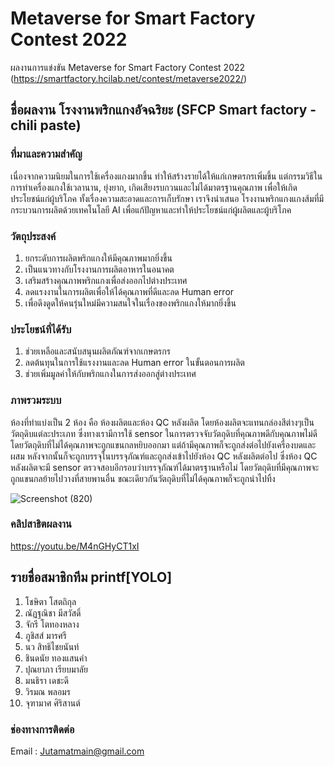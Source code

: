# Metaverse for Smart Factory Contest 2022 
ผลงานการแข่งขัน Metaverse for Smart Factory Contest 2022 (https://smartfactory.hcilab.net/contest/metaverse2022/)

## ชื่อผลงาน โรงงานพริกแกงอัจฉริยะ (SFCP Smart factory - chili paste)
### ที่มาและความสําคัญ
เนื่องจากความนิยมในการใช้เครื่องแกงมากขึ้น ทําให้สร้างรายได้ให้แก่เกษตรกรเพิ่มขึ้น แต่กรรมวิธีในการทําเครื่องแกงใช้เวลานาน, ยุ่งยาก, เกิดเสียงรบกวนและไม่ได้มาตรฐานคุณภาพ เพื่อให้เกิดประโยชน์แก่ผู้บริโภค ทั้งเรื่องความสะอาดและการเก็บรักษา เราจึงนําเสนอ โรงงานพริกแกงแกงส้มที่มีกระบวนการผลิตด้วยเทคโนโลยี AI เพื่อแก้ปัญหาและทําให้ประโยชน์แก่ผู้ผลิตและผู้บริโภค
### วัตถุประสงค์
1. ยกระดับการผลิตพริกแกงให้มีคุณภาพมากยิ่งขึ้น
2. เป็นแนวทางกับโรงงานการผลิตอาหารในอนาคต
3. เสริมสร้างคุณภาพพริกแกงเพื่อส่งออกไปต่างประเทศ
4. ลดแรงงานในการผลิตเพื่อให้ได้คุณภาพที่ดีและลด Human error
5. เพื่อดึงดูดให้คนรุ่นใหม่มีความสนใจในเรื่องของพริกแกงให้มากยิ่งขึ้น
### ประโยชน์ที่ได้รับ
1. ช่วยเหลือและสนับสนุนผลิตภัณฑ์จากเกษตรกร
2. ลดต้นทุนในการใช้แรงงานและลด Human error ในขั้นตอนการผลิต
3. ช่วยเพิ่มมูลค่าให้กับพริกแกงในการส่งออกสู่ต่างประเทศ

### ภาพรวมระบบ
ห้องที่ทําแบ่งเป็น 2 ห้อง คือ ห้องผลิตและห้อง QC หลังผลิต โดยห้องผลิตจะแทนกล่องสีต่างๆเป็นวัตถุดิบแต่ละประเภท ซึ่งทางเรามีการใช้ sensor ในการตรวจจับวัตถุดิบที่คุณภาพดีกับคุณภาพไม่ดี โดยวัตถุดิบที่ไม่ได้คุณภาพจะถูกแขนกลหยิบออกมา แต่ถ้ามีคุณภาพก็จะถูกส่งต่อไปยังเครื่องบดและผสม หลังจากนั้นก็จะถูกบรรจุในบรรจุภัณฑ์และถูกส่งเข้าไปยังห้อง QC หลังผลิตต่อไป ซึ่งห้อง QC หลังผลิตจะมี sensor ตรวจสอบอีกรอบว่าบรรจุภัณฑ์ได้มาตรฐานหรือไม่ โดยวัตถุดิบที่มีคุณภาพจะถูกแขนกลย้ายไปวางที่สายพานอื่น ขณะเดียวกันวัตถุดิบที่ไม่ได้คุณภาพก็จะถูกนําไปทิ้ง

![Screenshot (820)](https://user-images.githubusercontent.com/114386015/194249020-5358601c-a3ed-4c7d-b6d2-76aee2677881.png)

### คลิปสาธิตผลงาน
https://youtu.be/M4nGHyCT1xI

## รายชื่อสมาชิกทีม printf[YOLO]
1. โชษิตา โสตถิกุล
2. ณัฏฐณิชา มีสวัสดิ์
3. จักรี โตทองหลาง
4. ภูชิสส์ มารศรี
5. นว สิทธิไชยนันท์
6. ชินดนัย ทองแสนคำ
7. ปุณยาภา เรียบมาลัย
8. มนธิรา เดชะดี
9. วิรมณ พลอมร
10. จุฑามาศ ศิริสานต์
### ช่องทางการติดต่อ
Email : Jutamatmain@gmail.com
